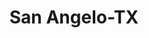 ---
title: San Angelo-TX
slug: san-angelo-tx
f_state:
- cms/state/texas.md
f_locations:
- cms/payday-loan/a-qwik-cash-501.md
- cms/payday-loan/a-qwik-cash-502.md
- cms/payday-loan/cash-it-quick-7783.md
- cms/payday-loan/cash-store-8671.md
- cms/payday-loan/cash-store-8679.md
- cms/payday-loan/cash-store-8680.md
- cms/payday-loan/cash-store-8705.md
- cms/payday-loan/check-go-10106.md
- cms/payday-loan/first-convenience-bank-18582.md
- cms/payday-loan/plaza-latina-24400.md
- cms/payday-loan/premier-finance-24592.md
- cms/payday-loan/pronto-check-cashing-24692.md
- cms/payday-loan/pronto-check-cashing-24693.md
- cms/payday-loan/pronto-check-cashing-24694.md
- cms/payday-loan/pronto-check-cashing-24695.md
- cms/payday-loan/pronto-check-cashing-24696.md
- cms/payday-loan/pronto-check-cashing-24697.md
- cms/payday-loan/pronto-check-cashing-24698.md
- cms/payday-loan/pronto-check-cashing-24699.md
- cms/payday-loan/pronto-check-cashing-24700.md
- cms/payday-loan/pronto-check-cashing-6-24707.md
- cms/payday-loan/quick-cash-inc-25192.md
- cms/payday-loan/qwik-cash-corp-ofc-25650.md
updated-on: '2024-05-30T13:41:28.615Z'
created-on: '2024-05-30T13:41:28.615Z'
published-on: '2024-05-30T13:54:32.469Z'
f_city: San Angelo
layout: '[city].html'
tags: city
---